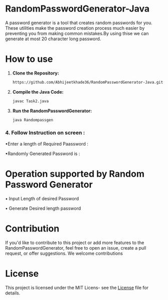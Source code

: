 # RandomPasswordGenerator-Java
A password generator is a tool that creates random passwords for you. These utilities make the password creation process much easier by preventing you from making common mistakes.By using thise we can generate at most 20 character long password.


# How to use

1. **Clone the Repository:**

    ```bash
   https://github.com/Abhijeetkhade36/RandomPasswordGenerator-Java.git
    ```  

2. **Compile the Java Code:**

   ```bash
   javac Task2.java
   ```

3. **Run the RandomPasswordGenerator:**

   ```bash
   java Randompassgen
   ```

### 4. Follow Instruction on screen :

•Enter a length of Required Paassword :
   
•Randomly Generated Password is :

# Operation supported by Random Password Generator

• Input Length of desired Password

• Generate Desired length password 


# Contribution

 If you'd like to contribute to this project or add more features to the RandomPasswordGenerator, feel free to open an issue, create a pull request, or offer suggestions. We welcome contributions


# License

This project is licensed under the MIT Licens- see the [License](https://github.com/Abhijeetkhade36/RandomPasswordGenerator-Java/blob/main/LICENSE) file for details.
    
